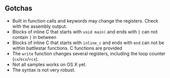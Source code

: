Gotchas
-------

* Built in function calls and keywords may change the registers. Check with the assembly output.
* Blocks of inline C that starts with `void main(` and ends with `}` can not contain `}` in between
* Blocks of inline C that starts with `inline_c` and ends with `end` can not be within battlestar functions. C functions are provided
* The `write` function changes several registers, including the loop counter (`cx`/`ecx`/`rcx`).
* Not all samples works on OS X yet.
* The syntax is not very robust.
